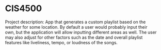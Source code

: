 # CIS4500

Project description: App that generates a custom playlist based on the weather for some location. By default a user
would probably input their own, but the application will allow inputting different areas as
well. The user may also adjust for other factors such as the date and overall playlist features
like liveliness, tempo, or loudness of the songs.
